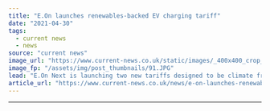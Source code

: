 ```yaml
---
title: "E.On launches renewables-backed EV charging tariff"
date: "2021-04-30"
tags: 
  - current news
  - news
source: "current news"
image_url: "https://www.current-news.co.uk/static/images/_400x400_crop_center-center/e.on_pellworm_mediencenter_72.JPG"
image_fp: "/assets/img/post_thumbnails/91.JPG"
lead: "​E.On Next is launching two new tariffs designed to be climate friendly, one focused on electric vehicles (EVs) and one offering the perk of tree planting."
article_url: "https://www.current-news.co.uk/news/e-on-launches-renewables-backed-ev-charging-tariff?utm_source=rss-feeds&utm_medium=rss&utm_campaign=rss"
---
```


---
